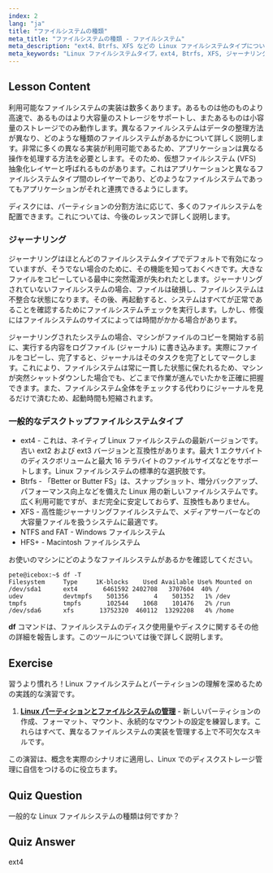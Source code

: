 ```yaml
---
index: 2
lang: "ja"
title: "ファイルシステムの種類"
meta_title: "ファイルシステムの種類 - ファイルシステム"
meta_description: "ext4、Btrfs、XFS などの Linux ファイルシステムタイプについて学びます。一貫性のあるデータのためのジャーナリングと VFS を理解します。この初心者向けガイドで一般的な Linux ファイルシステムを探求します。"
meta_keywords: "Linux ファイルシステムタイプ，ext4, Btrfs, XFS, ジャーナリング，VFS, Linux チュートリアル，初心者ガイド"
---
```


## Lesson Content

利用可能なファイルシステムの実装は数多くあります。あるものは他のものより高速で、あるものはより大容量のストレージをサポートし、またあるものは小容量のストレージでのみ動作します。異なるファイルシステムはデータの整理方法が異なり、どのような種類のファイルシステムがあるかについて詳しく説明します。非常に多くの異なる実装が利用可能であるため、アプリケーションは異なる操作を処理する方法を必要とします。そのため、仮想ファイルシステム (VFS) 抽象化レイヤーと呼ばれるものがあります。これはアプリケーションと異なるファイルシステムタイプ間のレイヤーであり、どのようなファイルシステムであってもアプリケーションがそれと連携できるようにします。

ディスクには、パーティションの分割方法に応じて、多くのファイルシステムを配置できます。これについては、今後のレッスンで詳しく説明します。

### ジャーナリング

ジャーナリングはほとんどのファイルシステムタイプでデフォルトで有効になっていますが、そうでない場合のために、その機能を知っておくべきです。大きなファイルをコピーしている最中に突然電源が失われたとします。ジャーナリングされていないファイルシステムの場合、ファイルは破損し、ファイルシステムは不整合な状態になります。その後、再起動すると、システムはすべてが正常であることを確認するためにファイルシステムチェックを実行します。しかし、修復にはファイルシステムのサイズによっては時間がかかる場合があります。

ジャーナリングされたシステムの場合、マシンがファイルのコピーを開始する前に、実行する内容をログファイル (ジャーナル) に書き込みます。実際にファイルをコピーし、完了すると、ジャーナルはそのタスクを完了としてマークします。これにより、ファイルシステムは常に一貫した状態に保たれるため、マシンが突然シャットダウンした場合でも、どこまで作業が進んでいたかを正確に把握できます。また、ファイルシステム全体をチェックする代わりにジャーナルを見るだけで済むため、起動時間も短縮されます。

### 一般的なデスクトップファイルシステムタイプ

- ext4 - これは、ネイティブ Linux ファイルシステムの最新バージョンです。古い ext2 および ext3 バージョンと互換性があります。最大 1 エクサバイトのディスクボリュームと最大 16 テラバイトのファイルサイズなどをサポートします。Linux ファイルシステムの標準的な選択肢です。
- Btrfs - 「Better or Butter FS」は、スナップショット、増分バックアップ、パフォーマンス向上などを備えた Linux 用の新しいファイルシステムです。広く利用可能ですが、まだ完全に安定しておらず、互換性もありません。
- XFS - 高性能ジャーナリングファイルシステムで、メディアサーバーなどの大容量ファイルを扱うシステムに最適です。
- NTFS and FAT - Windows ファイルシステム
- HFS+ - Macintosh ファイルシステム

お使いのマシンにどのようなファイルシステムがあるかを確認してください。

```plaintext
pete@icebox:~$ df -T
Filesystem     Type     1K-blocks    Used Available Use% Mounted on
/dev/sda1      ext4       6461592 2402708   3707604  40% /
udev           devtmpfs    501356       4    501352   1% /dev
tmpfs          tmpfs       102544    1068    101476   2% /run
/dev/sda6      xfs       13752320  460112  13292208   4% /home
```

**df** コマンドは、ファイルシステムのディスク使用量やディスクに関するその他の詳細を報告します。このツールについては後で詳しく説明します。

## Exercise

習うより慣れろ！Linux ファイルシステムとパーティションの理解を深めるための実践的な演習です。

1. **[Linux パーティションとファイルシステムの管理](https://labex.io/ja/labs/comptia-manage-linux-partitions-and-filesystems-590845)** - 新しいパーティションの作成、フォーマット、マウント、永続的なマウントの設定を練習します。これらはすべて、異なるファイルシステムの実装を管理する上で不可欠なスキルです。

この演習は、概念を実際のシナリオに適用し、Linux でのディスクストレージ管理に自信をつけるのに役立ちます。

## Quiz Question

一般的な Linux ファイルシステムの種類は何ですか？

## Quiz Answer

ext4
